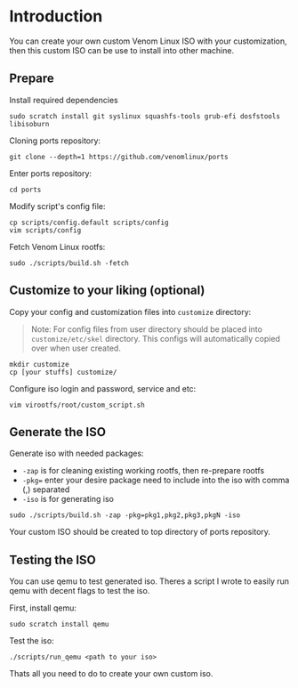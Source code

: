 # Introduction
You can create your own custom Venom Linux ISO with your customization, then this custom ISO can be use to install into other machine.

## Prepare

Install required dependencies
```
sudo scratch install git syslinux squashfs-tools grub-efi dosfstools libisoburn
```

Cloning ports repository:
```
git clone --depth=1 https://github.com/venomlinux/ports
```

Enter ports repository:
```
cd ports
```

Modify script's config file:
```
cp scripts/config.default scripts/config
vim scripts/config
```

Fetch Venom Linux rootfs:
```
sudo ./scripts/build.sh -fetch
```

## Customize to your liking (optional)

Copy your config and customization files into `customize` directory:
> Note: For config files from user directory should be placed into `customize/etc/skel` directory. This configs will automatically copied over when user created.
```
mkdir customize
cp [your stuffs] customize/
```

Configure iso login and password, service and etc:
```
vim virootfs/root/custom_script.sh
```

## Generate the ISO

Generate iso with needed packages:
- `-zap`  is for cleaning existing working rootfs, then re-prepare rootfs
- `-pkg=` enter your desire package need to include into the iso with comma (,) separated
- `-iso`  is for generating iso
```
sudo ./scripts/build.sh -zap -pkg=pkg1,pkg2,pkg3,pkgN -iso
```

Your custom ISO should be created to top directory of ports repository.

## Testing the ISO

You can use qemu to test generated iso. Theres a script I wrote to easily run qemu with decent flags to test the iso.

First, install qemu:
```
sudo scratch install qemu
```

Test the iso:
```
./scripts/run_qemu <path to your iso>
```

Thats all you need to do to create your own custom iso.
